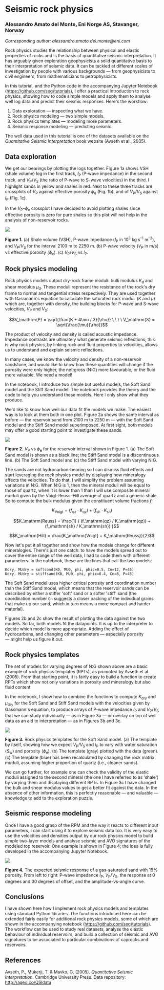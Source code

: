 # Seismic rock physics

### Alessandro Amato del Monte, Eni Norge AS, Stavanger, Norway

_Corresponding author: alessandro.amato.del.monte@eni.com_

Rock physics studies the relationship between physical and elastic properties of rocks and is the basis of quantitative seismic interpretation. It has arguably given exploration geophysicists a solid quantitative basis to their interpretation of seismic data. It can be tackled at different scales of investigation by people with various backgrounds &mdash; from geophysicists to civil engineers, from mathematicians to petrophysicists.

In this tutorial, and the Python code in the accompanying Jupyter Notebook (https://github.com/seg/tutorials), I offer a practical introduction to rock physics, showing how to code simple models and apply them to analyse well log data and predict their seismic responses. Here's the workflow:

1. Data exploration &mdash; inspecting what we have.
2. Rock physics modeling &mdash; two simple models.
3. Rock physics templates &mdash; modeling more parameters.
4. Seismic response modeling &mdash; predicting seismic.

The well data used in this tutorial is one of the datasets available on the _Quantitative Seismic Interpretation_ book website (Avseth et al., 2005).


## Data exploration

We get our bearings by plotting the logs together. Figure 1a shows VSH (shale volume) log in the first track, $I_\mathrm{P}$ (P-wave impedance) in the second track, and $V_\mathrm{P} / V_\mathrm{S}$ (the ratio of P-wave to S-wave velocities) in the third. I highlight sands in yellow and shales in red. Next to these three tracks are crossplots of $V_\mathrm{P}$ against effective porosity $\phi_\mathrm{e}$ (Fig. 1b), and of $V_\mathrm{P} / V_\mathrm{S}$ against $I_\mathrm{P}$ (Fig. 1c).

In the $V_\mathrm{P}$&ndash;$\phi_\mathrm{e}$ crossplot I have decided to avoid plotting shales since effective porosity is zero for pure shales so this plot will not help in the analysis of non-reservoir rocks.

![](Figure_1_AADM.png)

**Figure 1.** (a) Shale volume (VSH), P-wave impedance ($I_\mathrm{P}$ in 10<sup>3</sup> kg s<sup>&ndash;1</sup> m<sup>&ndash;2</sup>), and $V_\mathrm{P} / V_\mathrm{S}$ for the interval 2100 m to 2250 m. (b) P-wave velocity ($V_\mathrm{P}$ in m/s) vs effective porosity ($\phi_\mathrm{e}$). (c) $V_\mathrm{P} / V_\mathrm{S}$ vs $I_\mathrm{P}$.

<!-- I changed the units for Ip then removed the LaTeX formatting: ($I_\mathrm{P}$ in $\mathrm{m} / \mathrm{s} \cdot \mathrm{g} / \mathrm{cm}^3$) -->

## Rock physics modeling

Rock physics models output dry-rock frame moduli: bulk modulus $K_\mathrm{d}$ and shear modulus $\mu_\mathrm{d}$. These moduli represent the resistance of the rock's dry frame to normal and tangential stress respectively. They are used together with Gassmann's equation to calculate the saturated rock moduli ($K$ and $\mu$) which are, together with density, the building blocks for P-wave and S-wave velocities, $V_\mathrm{P}$ and $V_\mathrm{S}$:

$$V_\mathrm{P} = \sqrt{\frac{K + 4\mu / 3}{\rho}} \ \ \ \ V_\mathrm{S} = \sqrt{\frac{\mu}{\rho}}$$

The product of velocity and density is called acoustic impedance. Impedance contrasts are ultimately what generate seismic reflections; this is why rock physics, by linking rock and fluid properties to velocities, allows us to understand and explain seismic reflections.

In many cases, we know the velocity and density of a non-reservoir sandstone, and would like to know how these quantities will change if the porosity were only higher, the net:gross (N:G) more favourable, or the fluid more valuable. We need a model!

In the notebook, I introduce two simple but useful models, the Soft Sand model and the Stiff Sand model. The notebook provides the theory and the code to help you understand these models. Here I only show what they produce.

We'd like to know how well our data fit the models we make. The easiest way is to look at them both in one plot. Figure 2a shows the same interval as before &mdash; the reservoir sand from 2100 m to 2250 m &mdash; with the Soft Sand model and the Stiff Sand model superimposed. At first sight, both models may offer a good starting point to investigate these sands.

![](Figure_2_AADM.png)

**Figure 2.** $V_\mathrm{P}$ vs $\phi_\mathrm{e}$ for the reservoir interval shown in Figure 1. (a) The Soft Sand model is shown as a black line; the Stiff Sand model is a discontinuous line. (b) The Soft Sand model and (c) the Stiff Sand model with varying N:G.

The sands are not hydrocarbon-bearing so I can dismiss fluid effects and start leveraging the rock physics model by displaying how mineralogy affects the velocities. To do that, I will simplify the problem assuming variations in N:G. When N:G is 1, then the mineral moduli will be equal to those of quartz, when it is lower than 1 than I will use composite mineral moduli given by the Voigt&ndash;Reuss&ndash;Hill average of quartz and a generic shale. So to compute the bulk modulus given the constituent volume fractions _f_:

$$K_\mathrm{Voigt} = (f_\mathrm{qz} \cdot K_\mathrm{qz}) + (f_\mathrm{sh} \cdot K_\mathrm{sh})$$

$$K_\mathrm{Reuss} = \frac{1} { (f_\mathrm{qz} / K_\mathrm{qz}) + (f_\mathrm{sh} / K_\mathrm{sh}) }$$

$$K_\mathrm{Hill} = \frac{K_\mathrm{Voigt} + K_\mathrm{Reuss}}{2}$$

Now let's put it all together and show how the models change for different mineralogies. There's just one catch: to have the models spread out to cover the entire range of the well data, I had to code them with different parameters. In the notebook, these are the lines that call the two models:

    Kdry, MUdry = softsand(K0, MU0, phi, phic=0.5, Cn=12, P=45)
    Kdry, MUdry = stiffsand(K0, MU0, phi, phic=0.4, Cn=8, P=45)

The Soft Sand model uses higher critical porosity and coordination number than the Stiff Sand model, which means that the reservoir sands can be described by either a stiffer 'soft' sand or a softer 'stiff' sand (the coordination number `Cn` suggests a closer packing of the individual grains that make up our sand, which in turn means a more compact and harder material).

Figures 2b and 2c show the result of plotting the data against the two models. So far, both models fit the datapoints. It is up to the interpreter to decide which model is more appropriate. Adding the effect of hydrocarbons, and changing other parameters &mdash; especially porosity &mdash; might help us figure it out.


## Rock physics templates

The set of models for varying degrees of N:G shown above are a basic example of rock physics templates (RPTs), as promoted by Avseth et al. (2005). From that starting point, it is fairly easy to build a function to create RPTs which show not only variations in porosity and mineralogy but also fluid content.

In the notebook, I show how to combine the functions to compute $K_\mathrm{dry}$ and $\mu_\mathrm{dry}$ for the Soft Sand and Stiff Sand models with the velocities given by Gassmann's equation, to produce arrays of P-wave impedance $I_\mathrm{P}$ and $V_\mathrm{P}/V_\mathrm{S}$ that we can study individually &mdash; as in Figure 3a &mdash; or overlay on top of well data as an aid to interpretation &mdash; as in Figures 3b and 3c.

![](Figure_3_AADM.png)

**Figure 3.** Rock physics templates for the Soft Sand model. (a) The template by itself, showing how we expect $V_\mathrm{P}/V_\mathrm{S}$ and $I_\mathrm{P}$ to vary with water saturation ($S_\mathrm{w}$) and porosity ($\phi_\mathrm{e}$). (b) The template (gray) plotted with the data (green). (c) The template (blue) has been recalculated by changing the rock matrix moduli, assuming higher proportion of quartz (i.e., cleaner sands).

We can go further, for example one can check the validity of the elastic moduli assigned to the second mineral (the one I have referred to as 'shale') by varying them and displaying different RPTs. In Figure 3c I have changed the bulk and shear modulus values to get a better fit against the data. In the absence of other information, this is perfectly reasonable — and valuable — knowledge to add to the exploration puzzle.


## Seismic response modeling

Once I have a good grasp of the RPM and the way it reacts to different input parameters, I can start using it to explore seismic data too. It is very easy to use the velocities and densities output by our rock physics model to build simple two-layer models and analyse seismic and AVO signatures of the modeled top reservoir. One example is shown in Figure 4; the idea is fully developed in the accompanying Jupyter Notebook.

![](Figure_4_AADM.png)

**Figure 4.** The expected seismic response of a gas-saturated sand with 15% porosity. From left to right: P-wave impedance  $I_\mathrm{P}$, $V_\mathrm{P}/V_\mathrm{S}$, the response at 0 degrees and 30 degrees of offset, and the amplitude-vs-angle curve.


## Conclusions

I have shown here how I implement rock physics models and templates using standard Python libraries. The functions introduced here can be extended fairly easily for additional rock physics models, some of which are shown in the accompanying notebook (https://github.com/seg/tutorials). The workflow  can be used to study real datasets, analyse the elastic behaviour of individual reservoirs, and build a collection of seismic and AVO signatures to be associated to particular combinations of caprocks and reservoirs.


## References

Avseth, P., Mukerji, T. & Mavko, G. (2005). _Quantitative Seismic Interpretation._ Cambridge University Press. Data repository: http://ageo.co/QSIdata
